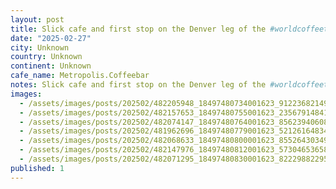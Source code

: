 ```yaml
---
layout: post
title: Slick cafe and first stop on the Denver leg of the #worldcoffeetour - @metropolis.coffeebar  on RINO
date: "2025-02-27"
city: Unknown
country: Unknown
continent: Unknown
cafe_name: Metropolis.Coffeebar
notes: Slick cafe and first stop on the Denver leg of the #worldcoffeetour - @metropolis.coffeebar  on RINO
images:
  - /assets/images/posts/202502/482205948_18497480734001623_9122368214983962291_n_18128286835410993.jpg
  - /assets/images/posts/202502/482157653_18497480755001623_2356791484104900385_n_18057524573039542.jpg
  - /assets/images/posts/202502/482074147_18497480764001623_8562394060871116409_n_18057264239317181.jpg
  - /assets/images/posts/202502/481962696_18497480779001623_521261648348074405_n_17868348666322080.jpg
  - /assets/images/posts/202502/482068633_18497480800001623_8552643034988415153_n_18360420610122836.jpg
  - /assets/images/posts/202502/482147976_18497480812001623_5730465365859691926_n_17927112105013078.jpg
  - /assets/images/posts/202502/482071295_18497480830001623_822298822955305129_n_17959116728878785.jpg
published: 1
---
```


